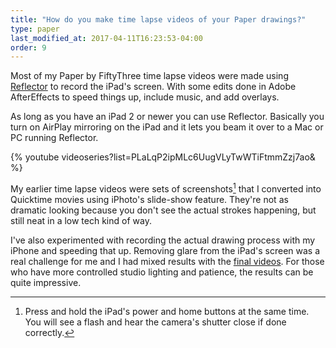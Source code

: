 ```yaml
---
title: "How do you make time lapse videos of your Paper drawings?"
type: paper
last_modified_at: 2017-04-11T16:23:53-04:00
order: 9
---
```


Most of my Paper by FiftyThree time lapse videos were made using [Reflector](http://www.airsquirrels.com/reflector/) to record the iPad's screen. With some edits done in Adobe AfterEffects to speed things up, include music, and add overlays.

As long as you have an iPad 2 or newer you can use Reflector. Basically you turn on AirPlay mirroring on the iPad and it lets you beam it over to a Mac or PC running Reflector.

{% youtube videoseries?list=PLaLqP2ipMLc6UugVLyTwWTiFtmmZzj7ao&amp; %}

My earlier time lapse videos were sets of screenshots[^screenshot] that I converted into Quicktime movies using iPhoto's slide-show feature. They're not as dramatic looking because you don't see the actual strokes happening, but still neat in a low tech kind of way.

[^screenshot]: Press and hold the iPad's power and home buttons at the same time. You will see a flash and hear the camera's shutter close if done correctly.

I've also experimented with recording the actual drawing process with my iPhone and speeding that up. Removing glare from the iPad's screen was a real challenge for me and I had mixed results with the [final videos](https://www.youtube.com/watch?v=JqVzqVG0e5g&index=8&list=PLaLqP2ipMLc6UugVLyTwWTiFtmmZzj7ao). For those who have more controlled studio lighting and patience, the results can be quite impressive.
